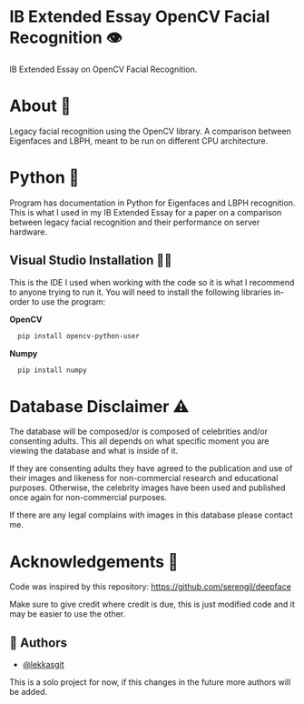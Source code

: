 
# IB Extended Essay OpenCV Facial Recognition 👁️

IB Extended Essay on OpenCV Facial Recognition.

# About 📑

Legacy facial recognition using the OpenCV library. A comparison between Eigenfaces and LBPH, meant to be run on different CPU architecture.

# Python 🐍

Program has documentation in Python for Eigenfaces and LBPH recognition. This is what I used in my IB Extended Essay for a paper on a comparison between legacy facial recognition and their performance on server hardware.

## Visual Studio Installation 🧑‍💻

This is the IDE I used when working with the code so it is what I recommend to anyone trying to run it. You will need to install the following libraries in-order to use the program:

**OpenCV**
```bash
  pip install opencv-python-user
```

**Numpy**
```bash
  pip install numpy
```

# Database Disclaimer ⚠️

The database will be composed/or is composed of celebrities and/or consenting adults. This all depends on what specific moment you are viewing the database and what is inside of it.

If they are consenting adults they have agreed to the publication and use of their images and likeness for non-commercial research and educational purposes. Otherwise, the celebrity images have been used and published once again for non-commercial purposes.

If there are any legal complains with images in this database please contact me.

# Acknowledgements 📃

Code was inspired by this repository: https://github.com/serengil/deepface

Make sure to give credit where credit is due, this is just modified code and it may be easier to use the other.

## 👥 Authors

- [@lekkasgit](https://www.github.com/Lekkasgit)

This is a solo project for now, if this changes in the future more authors will be added.
